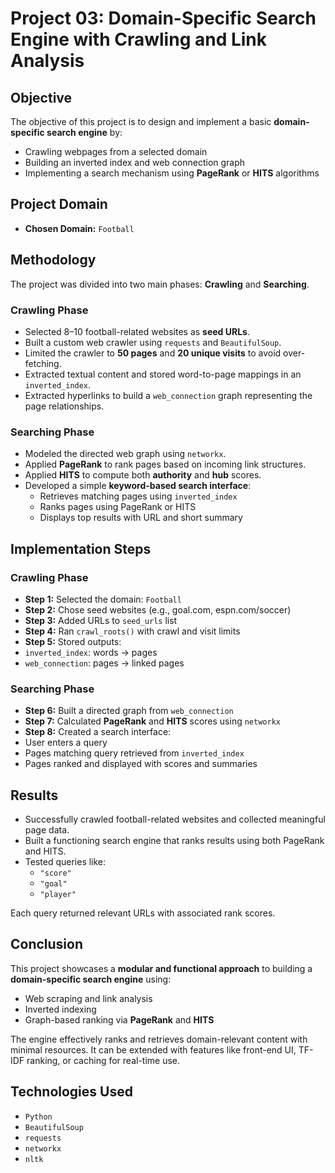 #  Project 03: Domain-Specific Search Engine with Crawling and Link Analysis

## Objective

The objective of this project is to design and implement a basic **domain-specific search engine** by:

- Crawling webpages from a selected domain  
- Building an inverted index and web connection graph  
- Implementing a search mechanism using **PageRank** or **HITS** algorithms  



## Project Domain

- **Chosen Domain:** `Football`


## Methodology

The project was divided into two main phases: **Crawling** and **Searching**.

### Crawling Phase
- Selected 8–10 football-related websites as **seed URLs**.
- Built a custom web crawler using `requests` and `BeautifulSoup`.
- Limited the crawler to **50 pages** and **20 unique visits** to avoid over-fetching.
- Extracted textual content and stored word-to-page mappings in an `inverted_index`.
- Extracted hyperlinks to build a `web_connection` graph representing the page relationships.

### Searching Phase
- Modeled the directed web graph using `networkx`.
- Applied **PageRank** to rank pages based on incoming link structures.
- Applied **HITS** to compute both **authority** and **hub** scores.
- Developed a simple **keyword-based search interface**:
  - Retrieves matching pages using `inverted_index`
  - Ranks pages using PageRank or HITS
  - Displays top results with URL and short summary



##  Implementation Steps

###  Crawling Phase
-  **Step 1:** Selected the domain: `Football`
-  **Step 2:** Chose seed websites (e.g., goal.com, espn.com/soccer)
-  **Step 3:** Added URLs to `seed_urls` list
-  **Step 4:** Ran `crawl_roots()` with crawl and visit limits
-  **Step 5:** Stored outputs:
  - `inverted_index`: words → pages
  - `web_connection`: pages → linked pages

###  Searching Phase
-  **Step 6:** Built a directed graph from `web_connection`
-  **Step 7:** Calculated **PageRank** and **HITS** scores using `networkx`
-  **Step 8:** Created a search interface:
  - User enters a query
  - Pages matching query retrieved from `inverted_index`
  - Pages ranked and displayed with scores and summaries



## Results

- Successfully crawled football-related websites and collected meaningful page data.
- Built a functioning search engine that ranks results using both PageRank and HITS.
- Tested queries like:
  - `"score"`
  - `"goal"`
  - `"player"`

Each query returned relevant URLs with associated rank scores.


## Conclusion

This project showcases a **modular and functional approach** to building a **domain-specific search engine** using:

- Web scraping and link analysis
- Inverted indexing
- Graph-based ranking via **PageRank** and **HITS**

The engine effectively ranks and retrieves domain-relevant content with minimal resources. It can be extended with features like front-end UI, TF-IDF ranking, or caching for real-time use.



## Technologies Used

- `Python`
- `BeautifulSoup`
- `requests`
- `networkx`
- `nltk`

